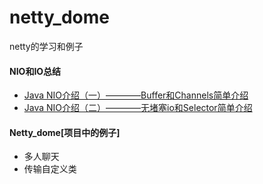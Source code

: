 # netty_dome
netty的学习和例子


#### NIO和IO总结
- [Java NIO介绍（一）————Buffer和Channels简单介绍](http://blog.csdn.net/qq_25673113/article/details/53203692)
- [Java NIO介绍（二）————无堵塞io和Selector简单介绍](http://blog.csdn.net/qq_25673113/article/details/53284732)


#### Netty_dome[项目中的例子]
- 多人聊天
- 传输自定义类